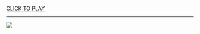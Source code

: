
<a href="https://premium76.site?title=unblocked_games_premium_bitlife&ref=13M">CLICK TO PLAY</a></h3>
<hr>

<a href="https://premium76.site?title=unblocked_games_premium_bitlife&ref=13M"><img src="https://clearcache.store/games.png"></a>


